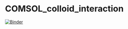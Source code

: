 # COMSOL_colloid_interaction

[![Binder](https://mybinder.org/badge_logo.svg)](https://mybinder.org/v2/gh/kinranlau/COMSOL_colloid_interaction/HEAD?labpath=%2Fproxy%2F5006%2Fbokeh-app)
